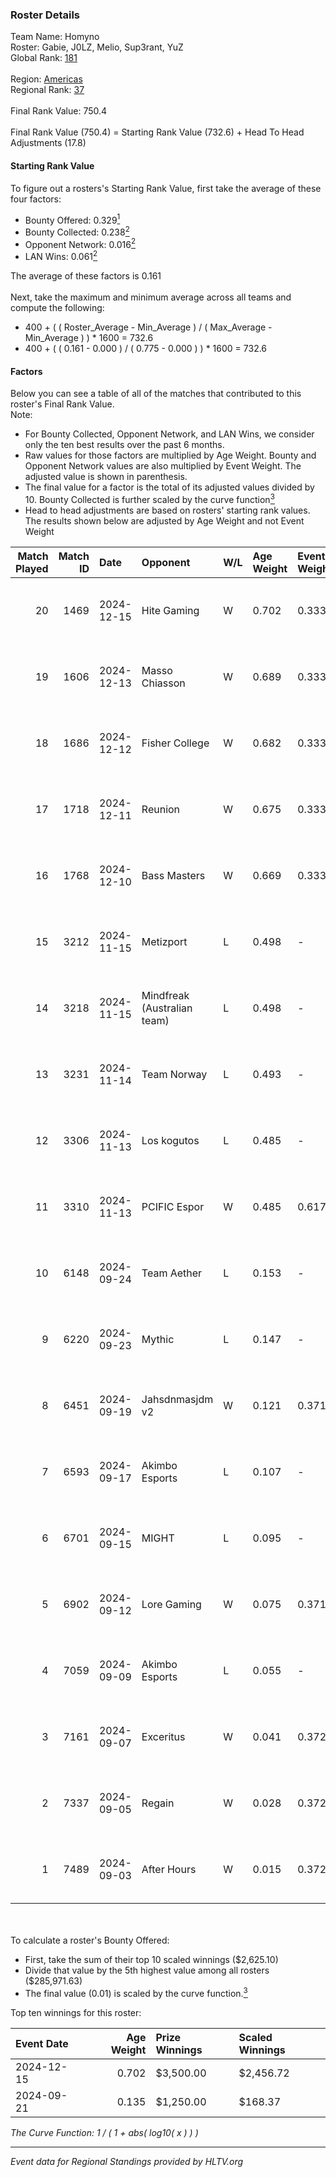 ### Roster Details<br />
Team Name: Homyno<br />
Roster: Gabie, J0LZ, Melio, Sup3rant, YuZ<br />
Global Rank: [181](../../standings_global_2025_02_28.md)<br />
<br />
Region: [Americas]( ../../standings_americas_2025_02_28.md)<br />
Regional Rank: [37]( ../../standings_americas_2025_02_28.md)<br />
<br />
Final Rank Value:  750.4<br />
<br />
Final Rank Value (750.4) = Starting Rank Value (732.6) + Head To Head Adjustments (17.8)<br />

#### Starting Rank Value<br />
To figure out a rosters's Starting Rank Value, first take the average of these four factors:<br />
- Bounty Offered: 0.329[<sup>1</sup>](#table2)
- Bounty Collected: 0.238[<sup>2</sup>](#table1)
- Opponent Network: 0.016[<sup>2</sup>](#table1)
- LAN Wins: 0.061[<sup>2</sup>](#table1)

The average of these factors is 0.161<br />
<br />
Next, take the maximum and minimum average across all teams and compute the following:<br />
- 400 + ( ( Roster_Average - Min_Average ) / ( Max_Average - Min_Average ) ) * 1600 = 732.6
- 400 + ( ( 0.161 - 0.000 ) / ( 0.775 - 0.000 ) ) * 1600 = 732.6


#### Factors<br />
Below you can see a table of all of the matches that contributed to this roster's Final Rank Value.<br />
Note:<br />

- For Bounty Collected, Opponent Network, and LAN Wins, we consider only the ten best results over the past 6 months.
- Raw values for those factors are multiplied by Age Weight. Bounty and Opponent Network values are also multiplied by Event Weight. The adjusted value is shown in parenthesis.
- The final value for a factor is the total of its adjusted values divided by 10. Bounty Collected is further scaled by the curve function[<sup>3</sup>](#curveFunction)
- Head to head adjustments are based on rosters' starting rank values. The results shown below are adjusted by Age Weight and not Event Weight
<span id="table1"></span><br />


| Match Played | Match ID | Date       | Opponent                    | W/L | Age Weight | Event Weight | Bounty Collected | Opponent Network | LAN Wins  | H2H Adj. | Roster                             |
| -: | -: | :- | :- | :- | :- | :- | :- | :- | :- | -: | :- |
|           20 |     1469 | 2024-12-15 | Hite Gaming                 | W   | 0.702      | 0.333        | 0.005 (0.001)    | 0.067 (0.016)    | 0 (0.000) |     8.84 | Gabie, J0LZ, Melio, Sup3rant, YuZ  |
|           19 |     1606 | 2024-12-13 | Masso Chiasson              | W   | 0.689      | 0.333        | 0.004 (0.001)    | 0.033 (0.008)    | 0 (0.000) |     7.64 | Gabie, J0LZ, Melio, Sup3rant, YuZ  |
|           18 |     1686 | 2024-12-12 | Fisher College              | W   | 0.682      | 0.333        | 0.009 (0.002)    | 0.202 (0.046)    | 0 (0.000) |    12.95 | Gabie, J0LZ, Melio, Sup3rant, YuZ  |
|           17 |     1718 | 2024-12-11 | Reunion                     | W   | 0.675      | 0.333        | 0.001 (0.000)    | 0.000 (0.000)    | 0 (0.000) |     5.41 | Gabie, J0LZ, Melio, Sup3rant, YuZ  |
|           16 |     1768 | 2024-12-10 | Bass Masters                | W   | 0.669      | 0.333        | 0.001 (0.000)    | -                | 0 (0.000) |     5.43 | Gabie, J0LZ, Melio, Sup3rant, YuZ  |
|           15 |     3212 | 2024-11-15 | Metizport                   | L   | 0.498      | -            | -                | -                | -         |    -1.27 | Gabie, J0LZ, Melio, Pluto, YuZ     |
|           14 |     3218 | 2024-11-15 | Mindfreak (Australian team) | L   | 0.498      | -            | -                | -                | -         |    -7.41 | Gabie, J0LZ, Melio, Pluto, YuZ     |
|           13 |     3231 | 2024-11-14 | Team Norway                 | L   | 0.493      | -            | -                | -                | -         |    -9.67 | Gabie, J0LZ, Melio, Pluto, YuZ     |
|           12 |     3306 | 2024-11-13 | Los kogutos                 | L   | 0.485      | -            | -                | -                | -         |    -3.63 | Gabie, J0LZ, Melio, Pluto, YuZ     |
|           11 |     3310 | 2024-11-13 | PCIFIC Espor                | W   | 0.485      | 0.617        | 0.005 (0.002)    | 0.275 (0.082)    | 1 (0.485) |     9.00 | Gabie, J0LZ, Melio, Pluto, YuZ     |
|           10 |     6148 | 2024-09-24 | Team Aether                 | L   | 0.153      | -            | -                | -                | -         |    -3.71 | BiNoX, Gabie, J0LZ, Melio, TENSKEE |
|            9 |     6220 | 2024-09-23 | Mythic                      | L   | 0.147      | -            | -                | -                | -         |    -3.61 | BiNoX, Gabie, J0LZ, Melio, TENSKEE |
|            8 |     6451 | 2024-09-19 | Jahsdnmasjdm v2             | W   | 0.121      | 0.371        | 0.000 (0.000)    | 0.015 (0.001)    | 0 (0.000) |     0.81 | BiNoX, Gabie, J0LZ, Melio, TENSKEE |
|            7 |     6593 | 2024-09-17 | Akimbo Esports              | L   | 0.107      | -            | -                | -                | -         |    -1.77 | BiNoX, Gabie, J0LZ, Melio, TENSKEE |
|            6 |     6701 | 2024-09-15 | MIGHT                       | L   | 0.095      | -            | -                | -                | -         |    -1.35 | BiNoX, Gabie, J0LZ, Melio, TENSKEE |
|            5 |     6902 | 2024-09-12 | Lore Gaming                 | W   | 0.075      | 0.371        | 0.000 (0.000)    | 0.020 (0.001)    | 0 (0.000) |     0.32 | BiNoX, Gabie, J0LZ, Melio, TENSKEE |
|            4 |     7059 | 2024-09-09 | Akimbo Esports              | L   | 0.055      | -            | -                | -                | -         |    -0.91 | BiNoX, Gabie, J0LZ, Melio, TENSKEE |
|            3 |     7161 | 2024-09-07 | Exceritus                   | W   | 0.041      | 0.372        | 0.000 (0.000)    | 0.155 (0.002)    | 0 (0.000) |     0.47 | BiNoX, Gabie, J0LZ, Melio, TENSKEE |
|            2 |     7337 | 2024-09-05 | Regain                      | W   | 0.028      | 0.372        | 0.000 (0.000)    | 0.069 (0.001)    | 0 (0.000) |     0.18 | BiNoX, Gabie, J0LZ, Melio, TENSKEE |
|            1 |     7489 | 2024-09-03 | After Hours                 | W   | 0.015      | 0.372        | -                | 0.027 (0.000)    | -         |     0.06 | BiNoX, Gabie, J0LZ, Melio, TENSKEE |

<br />
<span id="table2"></span><br />
To calculate a roster's Bounty Offered:<br />

- First, take the sum of their top 10 scaled winnings ($2,625.10)
- Divide that value by the 5th highest value among all rosters ($285,971.63)
- The final value (0.01) is scaled by the curve function.[<sup>3</sup>](#curveFunction)

Top ten winnings for this roster:<br />

| Event Date | Age Weight | Prize Winnings | Scaled Winnings |
| :- | -: | :- | :- |
| 2024-12-15 |      0.702 | $3,500.00      | $2,456.72       |
| 2024-09-21 |      0.135 | $1,250.00      | $168.37         |


<span id="curveFunction"></span>_The Curve Function: 1 / ( 1 + abs( log10( x ) ) )_<br />

---
_Event data for Regional Standings provided by HLTV.org_<br />
